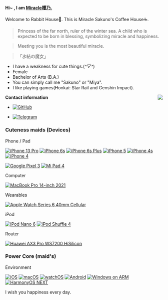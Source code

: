 #### Hi~ , I am [Miracle櫻乃.](https://github.com/Miracle-Sakuno/Miracle-Sakuno/)
Welcome to Rabbit House🐇. This is Miracle Sakuno's  Coffee House☕️.

> Princess of the far north, ruler of the winter sea.
A child who is expected to be born in blessing, symbolizing miracle and happiness.

> Meeting you is the most beautiful miracle.

>「氷結の魔女」

- I have a weakness for cute things.(*^▽^*)
- Female
- Bachelor of Arts (B.A.)
- You can simply call me "Sakuno" or "Miya".
- I like playing games(Honkai: Star Rail and Genshin Impact).

<img align="right" src="https://github-readme-stats.vercel.app/api?username=miracle-sakuno&show_icons=true&hide_border=true&icon_color=79dafa&title_color=ff6e96&text_color=FF75B5&custom_title=Miya.">

**Contact information**

- [![GitHub](https://img.shields.io/badge/%40Miracle櫻乃.-4F4F4F???style=for-the-badge&logo=github&logoColor=FFFFFF&labelColor=4F4F4F)](https://github.com/Miracle-Sakuno/)

- [![Telegram](https://img.shields.io/badge/%40Miya%20Profile-0088CC???style=for-the-badge&logo=telegram&logoColor=FFFFFF&labelColor=0088CC)](https://t.me/Miya_Profile)

### Cuteness maids (Devices)
Phone / Pad

[![iPhone 13 Pro](https://img.shields.io/badge/iPhone%2013%20Pro-4F4F4F?style=flat-square&logo=apple&logoColor=FFFFFF&labelColor=4F4F4F)](https://support.apple.com/kb/SP852)
[![iPhone 6s](https://img.shields.io/badge/iPhone%206s-4F4F4F?style=flat-square&logo=apple&logoColor=FFFFFF&labelColor=4F4F4F)](https://support.apple.com/kb/SP726)
[![iPhone 6s Plus](https://img.shields.io/badge/iPhone%206s%20Plus-4F4F4F?style=flat-square&logo=apple&logoColor=FFFFFF&labelColor=4F4F4F)](https://support.apple.com/kb/SP727)
[![iPhone 5](https://img.shields.io/badge/iPhone%205-4F4F4F?style=flat-square&logo=apple&logoColor=FFFFFF&labelColor=4F4F4F)](https://support.apple.com/kb/SP655)
[![iPhone 4s](https://img.shields.io/badge/iPhone%204s-4F4F4F?style=flat-square&logo=apple&logoColor=FFFFFF&labelColor=4F4F4F)](https://support.apple.com/kb/SP643)
[![iPhone 4](https://img.shields.io/badge/iPhone%204-4F4F4F?style=flat-square&logo=apple&logoColor=FFFFFF&labelColor=4F4F4F)](https://support.apple.com/kb/SP587)

[![Google Pixel 3](https://img.shields.io/badge/Google%20Pixel%203-3ddc84?style=flat-square&logo=google&logoColor=FFFFFF)](https://support.google.com/pixelphone/answer/7158570)
[![Mi Pad 4](https://img.shields.io/badge/Mi%20Pad%204-fd4900?style=flat-square&logo=xiaomi&logoColor=ffffff)](https://www.mi.com/mipad4/specs)


Computer

[![MacBook Pro 14-inch 2021](https://img.shields.io/badge/MacBook%20Pro%2014—inch%202021-4F4F4F?style=flat-square&logo=apple&logoColor=FFFFFF&labelColor=4F4F4F)](https://support.apple.com/kb/SP854)

Wearables

[![Apple Watch Series 6 40mm Cellular](https://img.shields.io/badge/Apple%20Watch%20Series%206%2040mm%20Cellular-4F4F4F?style=flat-square&logo=apple&logoColor=FFFFFF&labelColor=4F4F4F)](https://support.apple.com/kb/SP826)

iPod

[![iPod Nano 6](https://img.shields.io/badge/iPod%20Nano%206-4F4F4F?style=flat-square&logo=apple&logoColor=FFFFFF&labelColor=4F4F4F)](https://support.apple.com/kb/SP593)
[![iPod Shuffle 4](https://img.shields.io/badge/iPod%20Shuffle%204-4F4F4F?style=flat-square&logo=apple&logoColor=FFFFFF&labelColor=4F4F4F)](https://support.apple.com/kb/SP592)

Router

[![Huawei AX3 Pro WS7200 HiSilicon](https://img.shields.io/badge/Huawei%20WS7200%20HiSilicon-ff0000?style=flat-square&logo=huawei&logoColor=ffffff)](https://consumer.huawei.com/tw/routers/ax3-quad-core/)

### Power Core (maid's)
Environment

[![iOS](https://img.shields.io/badge/iOS-4F4F4F?style=flat-square&logo=apple&logoColor=FFFFFF&labelColor=4F4F4F)](https://www.apple.com/ios/)
[![macOS](https://img.shields.io/badge/macOS-4F4F4F?style=flat-square&logo=apple&logoColor=FFFFFF&labelColor=4F4F4F)](https://www.apple.com/macos/)
[![watchOS](https://img.shields.io/badge/watchOS-4F4F4F?style=flat-square&logo=apple&logoColor=FFFFFF&labelColor=4F4F4F)](https://www.apple.com/watchos/)
[![Android](https://img.shields.io/badge/Android-3ddc84?style=flat-square&logo=android&logoColor=FFFFFF)](https://www.android.com/)
[![Windows on ARM](https://img.shields.io/badge/Windows%20on%20ARM-00BBFF?style=flat-square&logo=Windows&logoColor=FFFFFF&labelColor=00BBFF)](https://www.microsoft.com/windows)
[![HarmonyOS NEXT](https://img.shields.io/badge/HarmonyOS%20NEXT-ff0000?style=flat-square&logo=huawei&logoColor=ffffff)](https://developer.huawei.com/consumer/cn/next)

I wish you happiness every day.
